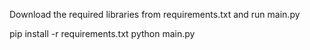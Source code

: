 Download the required libraries from requirements.txt and run main.py

pip install -r requirements.txt
python main.py
